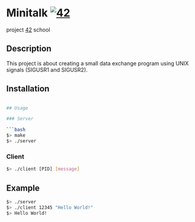 # Minitalk [![42](https://i.imgur.com/9NXfcit.jpg)](i.imgur.com/9NXfcit.jpg)

project [42](https://www.42urduliz.com/) school

## Description

This project is about creating a small data exchange program using UNIX signals (SIGUSR1 and SIGUSR2).

## Installation

```bash

## Usage

### Server

```bash
$> make
$> ./server
```

### Client

```bash
$> ./client [PID] [message]
```

## Example

```bash
$> ./server
$> ./client 12345 "Hello World!"
$> Hello World!
```
